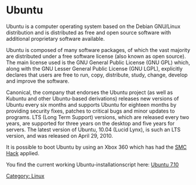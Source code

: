 # Ubuntu

Ubuntu is a computer operating system based on the Debian GNU/Linux
distribution and is distributed as free and open source software with
additional proprietary software available.

Ubuntu is composed of many software packages, of which the vast majority
are distributed under a free software license (also known as open
source). The main license used is the GNU General Public License (GNU
GPL) which, along with the GNU Lesser General Public License (GNU LGPL),
explicitly declares that users are free to run, copy, distribute, study,
change, develop and improve the software.

Canonical, the company that endorses the Ubuntu project (as well as
Kubuntu and other Ubuntu-based derivations) releases new versions of
Ubuntu every six months and supports Ubuntu for eighteen months by
providing security fixes, patches to critical bugs and minor updates to
programs. LTS (Long Term Support) versions, which are released every two
years, are supported for three years on the desktop and five years for
servers. The latest version of Ubuntu, 10.04 (Lucid Lynx), is such an
LTS version, and was released on April 29, 2010.

It is possible to boot Ubuntu by using an Xbox 360 which has had the
[SMC Hack](SMC_Hack) applied.

You find the current working Ubuntu-installationscript here:
[Ubuntu 7.10](Ubuntu7_10)

[Category: Linux](/Linux)
